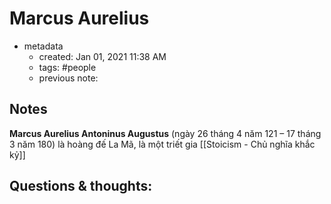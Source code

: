 # Marcus Aurelius

- metadata
	- created: Jan 01, 2021 11:38 AM
	- tags: #people 
	- previous note:

## Notes
**Marcus Aurelius Antoninus Augustus** (ngày 26 tháng 4 năm 121 – 17 tháng 3 năm 180) là hoàng đế La Mã, là một triết gia [[Stoicism - Chủ nghĩa khắc kỷ]]

## Questions & thoughts:
